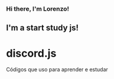 ### Hi there, I'm Lorenzo!


## I'm a start study js!


# discord.js
Códigos que uso para aprender e estudar
